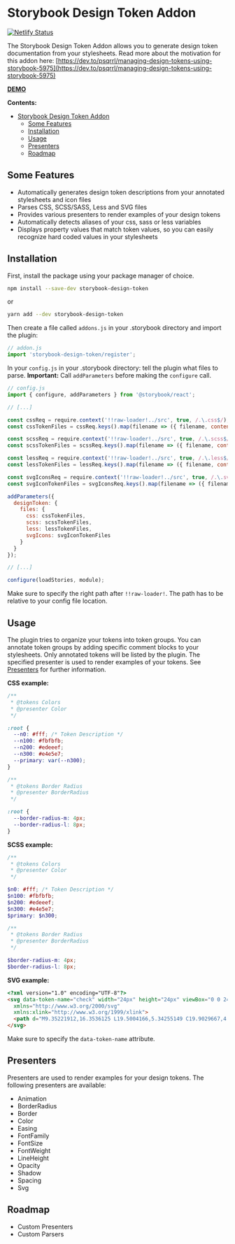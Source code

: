 # Storybook Design Token Addon

[![Netlify Status](https://api.netlify.com/api/v1/badges/9653289f-792d-4461-bb32-2ded5108b291/deploy-status)](https://app.netlify.com/sites/storybook-design-token/deploys)

The Storybook Design Token Addon allows you to generate design token documentation from your stylesheets. Read more about the motivation for this addon here:
[https://dev.to/psqrrl/managing-design-tokens-using-storybook-5975](https://dev.to/psqrrl/managing-design-tokens-using-storybook-5975)

[**DEMO**](https://storybook-design-token.netlify.com)

**Contents:**
- [Storybook Design Token Addon](#storybook-design-token-addon)
  - [Some Features](#some-features)
  - [Installation](#installation)
  - [Usage](#usage)
  - [Presenters](#presenters)
  - [Roadmap](#roadmap)

## Some Features 

- Automatically generates design token descriptions from your annotated stylesheets and icon files
- Parses CSS, SCSS/SASS, Less and SVG files
- Provides various presenters to render examples of your design tokens
- Automatically detects aliases of your css, sass or less variables
- Displays property values that match token values, so you can easily recognize hard coded values in your stylesheets

## Installation

First, install the package using your package manager of choice.

```sh
npm install --save-dev storybook-design-token
```

or

```sh
yarn add --dev storybook-design-token
```

Then create a file called `addons.js` in your .storybook directory and import the plugin:

```js
// addon.js
import 'storybook-design-token/register';
```

In your `config.js` in your .storybook directory: tell the plugin what files to parse. **Important:** Call `addParameters` before making the `configure` call.

```js
// config.js
import { configure, addParameters } from '@storybook/react';

// [...]

const cssReq = require.context('!!raw-loader!../src', true, /.\.css$/);
const cssTokenFiles = cssReq.keys().map(filename => ({ filename, content: cssReq(filename).default }));

const scssReq = require.context('!!raw-loader!../src', true, /.\.scss$/);
const scssTokenFiles = scssReq.keys().map(filename => ({ filename, content: scssReq(filename).default }));

const lessReq = require.context('!!raw-loader!../src', true, /.\.less$/);
const lessTokenFiles = lessReq.keys().map(filename => ({ filename, content: lessReq(filename).default }));

const svgIconsReq = require.context('!!raw-loader!../src', true, /.\.svg$/);
const svgIconTokenFiles = svgIconsReq.keys().map(filename => ({ filename, content: svgIconsReq(filename).default }));

addParameters({
  designToken: {
    files: { 
      css: cssTokenFiles,
      scss: scssTokenFiles,
      less: lessTokenFiles,
      svgIcons: svgIconTokenFiles
    }
  }
});

// [...]

configure(loadStories, module);
```

Make sure to specify the right path after `!!raw-loader!`. The path has to be relative to your config file location.

## Usage

The plugin tries to organize your tokens into token groups. You can annotate token groups by adding specific comment blocks to your stylesheets. Only annotated tokens will be listed by the plugin. The specified presenter is used to render examples of your tokens. See [Presenters](#presenters) for further information.

**CSS example:**

```css
/**
 * @tokens Colors
 * @presenter Color
 */

:root {
  --n0: #fff; /* Token Description */
  --n100: #fbfbfb;
  --n200: #edeeef;
  --n300: #e4e5e7;
  --primary: var(--n300);
}

/**
 * @tokens Border Radius
 * @presenter BorderRadius
 */

:root {
  --border-radius-m: 4px;
  --border-radius-l: 8px;
}
```

**SCSS example:**

```scss
/**
 * @tokens Colors
 * @presenter Color
 */

$n0: #fff; /* Token Description */
$n100: #fbfbfb;
$n200: #edeeef;
$n300: #e4e5e7;
$primary: $n300;

/**
 * @tokens Border Radius
 * @presenter BorderRadius
 */

$border-radius-m: 4px;
$border-radius-l: 8px;
```

**SVG example:**

```html
<?xml version="1.0" encoding="UTF-8"?>
<svg data-token-name="check" width="24px" height="24px" viewBox="0 0 24 24" version="1.1" 
  xmlns="http://www.w3.org/2000/svg" 
  xmlns:xlink="http://www.w3.org/1999/xlink">
  <path d="M9.35221912,16.3536125 L19.5004166,5.34255149 C19.9029667,4.90884428 20.5808871,4.88358644 21.0145944,5.28613652 C21.4483016,5.6886866 21.4735594,6.36660707 21.0710093,6.80031428 L10.1375155,18.6574532 C9.71359736,19.1141823 8.99084087,19.1141823 8.56692275,18.6574532 L3.28613652,12.890538 C2.88358644,12.4568308 2.90884428,11.7789103 3.34255149,11.3763602 C3.77625869,10.9738101 4.45417917,10.999068 4.85672925,11.4327752 L9.35221912,16.3536125 Z" fill="currentColor"></path>
</svg>
```

Make sure to specify the `data-token-name` attribute.

## Presenters

Presenters are used to render examples for your design tokens. The following presenters are available:

- Animation
- BorderRadius
- Border
- Color
- Easing
- FontFamily
- FontSize
- FontWeight
- LineHeight
- Opacity
- Shadow
- Spacing
- Svg


## Roadmap

- Custom Presenters
- Custom Parsers
